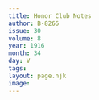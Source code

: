 ```yaml
---
title: Honor Club Notes
author: B-8266
issue: 30
volume: 8
year: 1916
month: 34
day: V
tags:
layout: page.njk
image:
---
```



